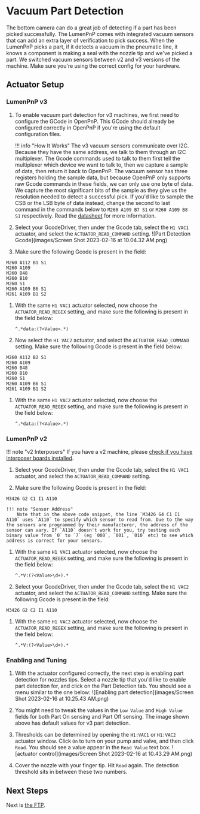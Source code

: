
# Vacuum Part Detection

The bottom camera can do a great job of detecting if a part has been picked successfully. The LumenPnP comes with integrated vacuum sensors that can add an extra layer of verification to pick success. When the LumenPnP picks a part, if it detects a vacuum in the pneumatic line, it knows a component is making a seal with the nozzle tip and we've picked a part. 
We switched vacuum sensors between v2 and v3 versions of the machine. Make sure you're using the correct config for your hardware.

## Actuator Setup

### LumenPnP v3

1. To enable vacuum part detection for v3 machines, we first need to configure the GCode in OpenPnP. This GCode should already be configured correctly in OpenPnP if you're using the default configuration files.

    !!! info "How It Works"
        The v3 vacuum sensors communicate over I2C. Because they have the same address, we talk to them through an I2C multiplexer. The Gcode commands used to talk to them first tell the multiplexer which device we want to talk to, then we capture a sample of data, then return it back to OpenPnP. The vacuum sensor has three registers holding the sample data, but because OpenPnP only supports raw Gcode commands in these fields, we can only use one byte of data. We capture the most significant bits of the sample as they give us the resolution needed to detect a successful pick. If you'd like to sample the CSB or the LSB byte of data instead, change the second to last command in the commands below to `M260 A109 B7 S1` or `M260 A109 B8 S1` respectively. Read the [datasheet](https://cfsensor.com/wp-content/uploads/2022/11/XGZP6857D-Pressure-Sensor-V2.5.pdf) for more information.

2. Select your GcodeDriver, then under the Gcode tab, select the `H1 VAC1` actuator, and select the `ACTUATOR_READ_COMMAND` setting.
   ![Part Detection Gcode](images/Screen Shot 2023-02-16 at 10.04.32 AM.png)
   
3. Make sure the following Gcode is present in the field:
  ```
  M260 A112 B1 S1
  M260 A109
  M260 B48
  M260 B10
  M260 S1
  M260 A109 B6 S1
  M261 A109 B1 S2
  ```

1. With the same `H1 VAC1` actuator selected, now choose the `ACTUATOR_READ_REGEX` setting, and make sure the following is present in the field below:
   ```
   ^.*data:(?<Value>.*)
   ```

2. Now select the `H1 VAC2` actuator, and select the `ACTUATOR_READ_COMMAND` setting. Make sure the following Gcode is present in the field below:
  ```
  M260 A112 B2 S1
  M260 A109
  M260 B48
  M260 B10
  M260 S1
  M260 A109 B6 S1
  M261 A109 B1 S2
  ```

1. With the same `H1 VAC2` actuator selected, now choose the `ACTUATOR_READ_REGEX` setting, and make sure the following is present in the field below:
   ```
   ^.*data:(?<Value>.*)
   ```

### LumenPnP v2

!!! note "v2 Interposers"
    If you have a v2 machine, please [check if you have interposer boards installed](../../../misc/maintenance-upgrades/rev3-vac-interposer/index.md).

1. Select your GcodeDriver, then under the Gcode tab, select the `H1 VAC1` actuator, and select the `ACTUATOR_READ_COMMAND` setting.

2. Make sure the following Gcode is present in the field:
  ```
  M3426 G2 C1 I1 A110
  ```

    !!! note "Sensor Address"
        Note that in the above code snippet, the line `M3426 G4 C1 I1 A110` uses `A110` to specify which sensor to read from. Due to the way the sensors are programmed by their manufacturer, the address of the sensor can vary. If `A110` doesn't work for you, try testing each binary value from `0` to `7` (eg `000`, `001`, `010` etc) to see which address is correct for your sensors.

1. With the same `H1 VAC1` actuator selected, now choose the `ACTUATOR_READ_REGEX` setting, and make sure the following is present in the field below:
   ```
   ^.*V:(?<Value>\d+).*
   ```

2. Select your GcodeDriver, then under the Gcode tab, select the `H1 VAC2` actuator, and select the `ACTUATOR_READ_COMMAND` setting. Make sure the following Gcode is present in the field:
  ```
  M3426 G2 C2 I1 A110
  ```

1. With the same `H1 VAC2` actuator selected, now choose the `ACTUATOR_READ_REGEX` setting, and make sure the following is present in the field below:
   ```
   ^.*V:(?<Value>\d+).*
   ```

### Enabling and Tuning

1. With the actuator configured correctly, the next step is enabling part detection for nozzles tips. Select a nozzle tip that you'd like to enable part detection for, and click on the Part Detection tab. You should see a menu similar to the one below:
  ![Enabling part detection](images/Screen Shot 2023-02-16 at 10.25.43 AM.png)

1. You might need to tweak the values in the `Low Value` and `High Value` fields for both Part On sensing and Part Off sensing. The image shown above has default values for v3 part detection. 
2. Thresholds can be determined by opening the `H1:VAC1` or `H1:VAC2` actuator window. Click `On` to turn on your pump and valve, and then click `Read`. You should see a value appear in the `Read Value` text box.
  ![actuator control](images/Screen Shot 2023-02-16 at 10.43.29 AM.png)

1. Cover the nozzle with your finger tip. Hit `Read` again. The detection threshold sits in between these two numbers.

## Next Steps

Next is [the FTP](../../ftp/index.md).
